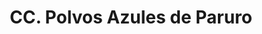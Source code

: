 ---
title: "CC. Polvos Azules de Paruro"
url: /lima/cc-polvos-azules-de-paruro/
shop: centro comercial
---